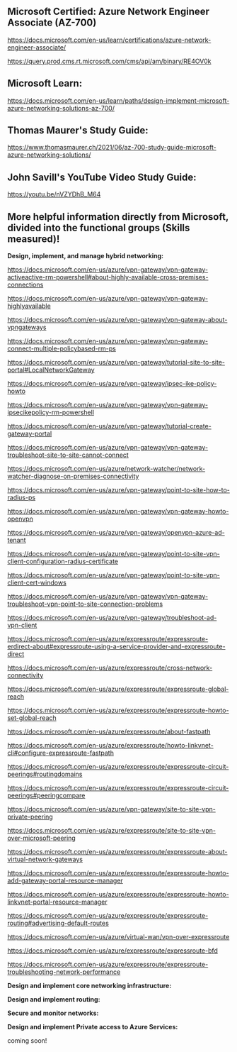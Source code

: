 Microsoft Certified: Azure Network Engineer Associate (AZ-700)
-------------------
https://docs.microsoft.com/en-us/learn/certifications/azure-network-engineer-associate/

https://query.prod.cms.rt.microsoft.com/cms/api/am/binary/RE4OV0k

Microsoft Learn:
-------------------
https://docs.microsoft.com/en-us/learn/paths/design-implement-microsoft-azure-networking-solutions-az-700/

Thomas Maurer's Study Guide:  
-------------------
https://www.thomasmaurer.ch/2021/06/az-700-study-guide-microsoft-azure-networking-solutions/

John Savill's YouTube Video Study Guide:  
-------------------
https://youtu.be/nVZYDhB_M64

More helpful information directly from Microsoft, divided into the functional groups (Skills measured)!
-------------------

**Design, implement, and manage hybrid networking:**

https://docs.microsoft.com/en-us/azure/vpn-gateway/vpn-gateway-activeactive-rm-powershell#about-highly-available-cross-premises-connections

https://docs.microsoft.com/en-us/azure/vpn-gateway/vpn-gateway-highlyavailable

https://docs.microsoft.com/en-us/azure/vpn-gateway/vpn-gateway-about-vpngateways

https://docs.microsoft.com/en-us/azure/vpn-gateway/vpn-gateway-connect-multiple-policybased-rm-ps

https://docs.microsoft.com/en-us/azure/vpn-gateway/tutorial-site-to-site-portal#LocalNetworkGateway

https://docs.microsoft.com/en-us/azure/vpn-gateway/ipsec-ike-policy-howto

https://docs.microsoft.com/en-us/azure/vpn-gateway/vpn-gateway-ipsecikepolicy-rm-powershell

https://docs.microsoft.com/en-us/azure/vpn-gateway/tutorial-create-gateway-portal

https://docs.microsoft.com/en-us/azure/vpn-gateway/vpn-gateway-troubleshoot-site-to-site-cannot-connect

https://docs.microsoft.com/en-us/azure/network-watcher/network-watcher-diagnose-on-premises-connectivity

https://docs.microsoft.com/en-us/azure/vpn-gateway/point-to-site-how-to-radius-ps

https://docs.microsoft.com/en-us/azure/vpn-gateway/vpn-gateway-howto-openvpn

https://docs.microsoft.com/en-us/azure/vpn-gateway/openvpn-azure-ad-tenant

https://docs.microsoft.com/en-us/azure/vpn-gateway/point-to-site-vpn-client-configuration-radius-certificate

https://docs.microsoft.com/en-us/azure/vpn-gateway/point-to-site-vpn-client-cert-windows

https://docs.microsoft.com/en-us/azure/vpn-gateway/vpn-gateway-troubleshoot-vpn-point-to-site-connection-problems

https://docs.microsoft.com/en-us/azure/vpn-gateway/troubleshoot-ad-vpn-client

https://docs.microsoft.com/en-us/azure/expressroute/expressroute-erdirect-about#expressroute-using-a-service-provider-and-expressroute-direct

https://docs.microsoft.com/en-us/azure/expressroute/cross-network-connectivity

https://docs.microsoft.com/en-us/azure/expressroute/expressroute-global-reach

https://docs.microsoft.com/en-us/azure/expressroute/expressroute-howto-set-global-reach

https://docs.microsoft.com/en-us/azure/expressroute/about-fastpath

https://docs.microsoft.com/en-us/azure/expressroute/howto-linkvnet-cli#configure-expressroute-fastpath

https://docs.microsoft.com/en-us/azure/expressroute/expressroute-circuit-peerings#routingdomains

https://docs.microsoft.com/en-us/azure/expressroute/expressroute-circuit-peerings#peeringcompare

https://docs.microsoft.com/en-us/azure/vpn-gateway/site-to-site-vpn-private-peering

https://docs.microsoft.com/en-us/azure/expressroute/site-to-site-vpn-over-microsoft-peering

https://docs.microsoft.com/en-us/azure/expressroute/expressroute-about-virtual-network-gateways

https://docs.microsoft.com/en-us/azure/expressroute/expressroute-howto-add-gateway-portal-resource-manager

https://docs.microsoft.com/en-us/azure/expressroute/expressroute-howto-linkvnet-portal-resource-manager

https://docs.microsoft.com/en-us/azure/expressroute/expressroute-routing#advertising-default-routes

https://docs.microsoft.com/en-us/azure/virtual-wan/vpn-over-expressroute

https://docs.microsoft.com/en-us/azure/expressroute/expressroute-bfd

https://docs.microsoft.com/en-us/azure/expressroute/expressroute-troubleshooting-network-performance

**Design and implement core networking infrastructure:**

**Design and implement routing:**

**Secure and monitor networks:**

**Design and implement Private access to Azure Services:**


coming soon!

